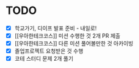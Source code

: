 # TODO
- [x] 학교가기, 디이프 발표 준비 - 내일로!
- [x] [[우아한테크코스]] 미션 수행한 것 2개 PR 제출
- [x] [[우아한테크코스]] 다른 미션 풀어볼만한 것 아카이빙
- [x] 졸업프로젝트 요청받은 것 수행
- [x] 코테 스터디 문제 2개 풀기